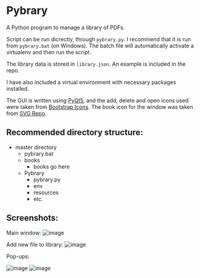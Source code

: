 # Pybrary #
A Python program to manage a library of PDFs.

Script can be run dicrectly, through `pybrary.py`. I recommend that it is run from `pybrary.bat` (on Windows). The batch file will automatically activate a virtualenv and then run the script.

The library data is stored in `library.json`. An example is included in the repo.

I have also included a virtual environment with necessary packages installed.

The GUI is written using [PyQt5](https://pypi.org/project/PyQt5/), and the add, delete and open icons used were taken from [Bootstrap Icons](https://icons.getbootstrap.com/). The book icon for the window was taken from [SVG Repo](https://www.svgrepo.com/).

## Recommended directory structure: ##

* master directory  
  * pybrary.bat  
  * books  
    * books go here  
  * Pybrary  
    * pybrary.py  
    * env  
    * resources  
    * etc.  

## Screenshots: ##
Main window:
![image](https://user-images.githubusercontent.com/22815544/135133146-6440d777-bdf0-463f-b3bd-133be57023d5.png)


Add new file to library:
![image](https://user-images.githubusercontent.com/22815544/135134333-f621d4f4-93b2-43d1-ba44-88b1641b2e39.png)


Pop-ups:

![image](https://user-images.githubusercontent.com/22815544/131254813-3a3bd8d8-8cee-474d-b14d-0c9c714f945e.png)
![image](https://user-images.githubusercontent.com/22815544/131254837-af5aae6d-a875-4e04-ad7d-1a17bd361ad0.png)

